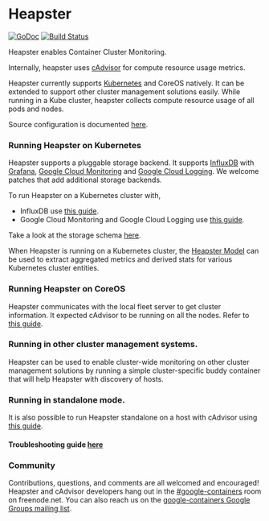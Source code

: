 # Heapster

[![GoDoc](https://godoc.org/k8s.io/heapster?status.svg)](https://godoc.org/k8s.io/heapster) [![Build Status](https://travis-ci.org/kubernetes/heapster.svg?branch=master)](https://travis-ci.org/kubernetes/heapster)

Heapster enables Container Cluster Monitoring. 

Internally, heapster uses [cAdvisor](https://github.com/google/cadvisor) for compute resource usage metrics.

Heapster currently supports [Kubernetes](https://github.com/kubernetes/kubernetes) and CoreOS natively. It can be extended to support other cluster management solutions easily.
While running in a Kube cluster, heapster collects compute resource usage of all pods and nodes.

Source configuration is documented [here](docs/source-configuration.md).

### Running Heapster on Kubernetes
Heapster supports a pluggable storage backend. It supports [InfluxDB](http://influxdb.com) with [Grafana](http://grafana.org/docs/features/influxdb), [Google Cloud Monitoring](https://cloud.google.com/monitoring/) and [Google Cloud Logging](https://cloud.google.com/logging/). We welcome patches that add additional storage backends.

To run Heapster on a Kubernetes cluster with,
- InfluxDB use [this guide](docs/influxdb.md). 
- Google Cloud Monitoring and Google Cloud Logging use [this guide](docs/google.md).

Take a look at the storage schema [here](docs/storage-schema.md).

When Heapster is running on a Kubernetes cluster, the [Heapster Model](docs/model.md)
can be used to extract aggregated metrics and derived stats for various Kubernetes cluster entities.

### Running Heapster on CoreOS
Heapster communicates with the local fleet server to get cluster information. It expected cAdvisor to be running on all the nodes. Refer to [this guide](docs/coreos.md).

### Running in other cluster management systems.

Heapster can be used to enable cluster-wide monitoring on other cluster management solutions by running a simple cluster-specific buddy container that will help Heapster with discovery of hosts.

### Running in standalone mode.

It is also possible to run Heapster standalone on a host with cAdvisor using [this guide](docs/standalone.md).

#### Troubleshooting guide [here](docs/debugging.md)

### Community
Contributions, questions, and comments are all welcomed and encouraged! Heapster and cAdvisor developers hang out in the [#google-containers](http://webchat.freenode.net/?channels=google-containers) room on freenode.net.  You can also reach us on the [google-containers Google Groups mailing list](https://groups.google.com/forum/#!forum/google-containers).
